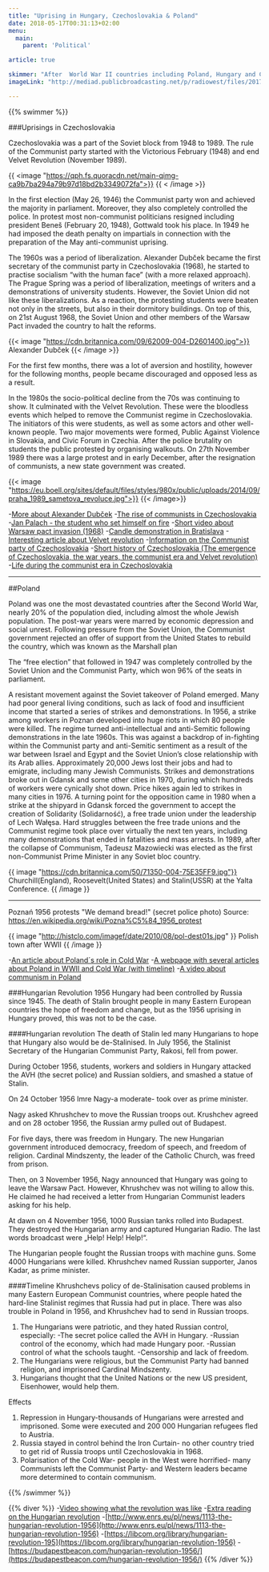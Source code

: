 ```yaml
---
title: "Uprising in Hungary, Czechoslovakia & Poland"
date: 2018-05-17T00:31:13+02:00
menu:
  main:
    parent: 'Political'

article: true

skimmer: "After  World War II countries including Poland, Hungary and Czechoslovakia were occupied by USSR, which was considered the “mother” of communism. This led to a lack of human rights and freedom for citizens. Those who refused to support the regime were often imprisoned or given sanctions. The era of communism ended after several uprisings and demonstrations throughout Eastern Europe in the late 1980’s."
imageLink: "http://mediad.publicbroadcasting.net/p/radiowest/files/201710/101217_chains.jpg"

---
```


{{% swimmer %}}

###Uprisings in Czechoslovakia

Czechoslovakia was a part of the Soviet block from 1948 to 1989. The rule of the Communist party started with the Victorious February (1948) and end Velvet Revolution (November 1989).

{{ <image "https://qph.fs.quoracdn.net/main-qimg-ca9b7ba294a79b97d18bd2b3349072fa">}}
{{ < /image >}}

In the first election (May 26, 1946) the Communist party won and achieved the majority in parliament. Moreover, they also completely controlled the police. In protest most non-communist politicians resigned including president Beneš (February 20, 1948), Gottwald took his place. In 1949 he had imposed the death penalty on impartials in connection with the preparation of the May anti-communist uprising.



The 1960s was a period of liberalization. Alexander Dubček became the first secretary of the communist party in Czechoslovakia (1968), he started to practise socialism “with the human face” (with a more relaxed approach). The Prague Spring was a period of liberalization, meetings of writers and a demonstrations of university students. However, the Soviet Union did not like these liberalizations. As a reaction,  the protesting students were beaten not only in the streets, but also in their dormitory buildings. On top of this, on 21st August 1968, the Soviet Union and other members of the Warsaw Pact invaded the country to halt the reforms.


{{< image "https://cdn.britannica.com/09/62009-004-D2601400.jpg">}}
Alexander Dubček
{{< /image  >}}

For the first few months, there was a lot of aversion and hostility, however for the following months, people became discouraged and opposed less as a result.



In the 1980s the socio-political decline from the 70s was continuing to show. It culminated with the Velvet Revolution. These were the bloodless events which helped to remove the Communist regime in Czechoslovakia. The initiators of this were students, as well as some actors and other well-known people. Two major movements were formed, Public Against Violence in Slovakia,  and Civic Forum in Czechia. After the police brutality on students the public protested by organising walkouts. On 27th November 1989 there was a large protest and in early December, after the resignation of communists, a new state government was created.

{{< image "https://eu.boell.org/sites/default/files/styles/980x/public/uploads/2014/09/praha_1989_sametova_revoluce.jpg">}}
{{< /image>}}

-[More about Alexander Dubček](https://www.historylearningsite.co.uk/modern-world-history-1918-to-1980/the-cold-war/alexander-dubcek/)
-[The rise of communists in Czechoslovakia](https://thevieweast.wordpress.com/tag/victorious-february/)
-[Jan Palach - the student who set himself on fire](https://en.wikipedia.org/wiki/Jan_Palach)
-[Short video about Warsaw pact invasion (1968)](https://www.youtube.com/watch?v=kBBuwRD0CRE)
-[Candle demonstration in Bratislava](https://en.wikipedia.org/wiki/Candle_demonstration_in_Bratislava)
-[Interesting article about Velvet revolution](https://www.nonviolent-conflict.org/czechoslovakias-velvet-revolution-1989/)
-[Information on the Communist party of Czechoslovakia](https://en.wikipedia.org/wiki/Communist_Party_of_Czechoslovakia)
-[Short history of Czechoslovakia (The emergence of Czechoslovakia, the war years, the communist era and Velvet revolution)](https://www.encyclopedia.com/history/modern-europe/czech-and-slovak-history/czechoslovakia)
-[Life during the communist era in Czechoslovakia](https://www.private-prague-guide.com/article/life-during-the-communist-era-in-czechoslovakia/)

********************************************************************************
##Poland

Poland was one the most devastated countries after the Second World War, nearly 20% of the population died, including almost the whole Jewish population. 
The post-war years were marred by economic depression and social unrest. Following pressure from the Soviet Union, the Communist government rejected an offer of support from the United States to rebuild the country, which was known as the Marshall plan


The “free election” that followed in 1947 was completely controlled by the Soviet Union and the Communist Party, which won 96% of the seats in parliament.


A resistant movement against the Soviet takeover of Poland emerged.
Many had poor general living conditions, such as lack of food and insufficient income that started a series of strikes and demonstrations. 
In 1956, a strike among workers in Poznan developed into huge riots in which 80 people were killed.
The regime turned anti-intellectual and anti-Semitic following demonstrations in the late 1960s. This was against a backdrop of in-fighting within the Communist party and anti-Semitic sentiment as a result of the war between Israel and Egypt and the Soviet Union’s close relationship with its Arab allies. Approximately 20,000 Jews lost their jobs and had to emigrate, including many Jewish Communists. 
Strikes and demonstrations broke out in Gdansk and some other cities in 1970, during which hundreds of workers were cynically shot down. Price hikes again led to strikes in many cities in 1976.
A turning point for the opposition came in 1980 when a strike at the shipyard in Gdansk forced the government to accept the creation of Solidarity (Solidarność), a free trade union under the leadership of Lech Wałęsa. Hard struggles between the free trade unions and the Communist regime took place over virtually the next ten years, including many demonstrations that ended in fatalities and mass arrests.
In 1989, after the collapse of Communism, Tadeusz Mazowiecki was elected as the first non-Communist Prime Minister  in any Soviet bloc country.

{{ image "https://cdn.britannica.com/50/71350-004-75E35FF9.jpg"}}
Churchill(England), Roosevelt(United States) and Stalin(USSR) at the Yalta Conference.
{{ /image }}

********
Poznań 1956 protests  "We demand bread!" (secret police photo)
Source: https://en.wikipedia.org/wiki/Pozna%C5%84_1956_protest


{{ image "http://histclo.com/imagef/date/2010/08/pol-dest01s.jpg" }}
Polish town after WWII
{{ /image }}

-[An article about Poland´s role in Cold War](https://www.enotes.com/homework-help/how-did-poland-play-role-causing-cold-war-381199)
-[A webpage with several articles about Poland in WWII and Cold War (with timeline)](https://www.timetoast.com/timelines/cold-war-a-polish-perspective)
-[A video about communism in Poland](https://www.youtube.com/watch?v=soSz64AI-NI)

###Hungarian Revolution 1956
Hungary had been controlled by Russia since 1945. The death of Stalin brought people in many Eastern European countries the hope of freedom and change, but as the 1956 uprising in Hungary proved, this was not to be the case.

####Hungarian revolution
The death of Stalin led many Hungarians to hope that Hungary also would be de-Stalinised. In July 1956, the Stalinist Secretary of the Hungarian Communist Party, Rakosi, fell from power.

During October 1956, students, workers and soldiers in Hungary attacked the AVH (the secret police) and Russian soldiers, and smashed a statue of Stalin.

On 24 October 1956 Imre Nagy-a moderate- took over as prime minister.

Nagy asked Khrushchev to move the Russian troops out. Krushchev agreed and on 28 october 1956, the Russian army pulled out of Budapest.

For five days, there was freedom in Hungary. The new Hungarian government introduced democracy, freedom of speech, and freedom of religion. Cardinal Mindszenty, the leader of the Catholic Church, was freed from prison.

Then, on 3 November 1956, Nagy announced that Hungary was going to leave the Warsaw Pact. However, Khrushchev was not willing to allow this. He claimed he had received a letter from Hungarian Communist leaders asking for his help.

At  dawn on 4 November 1956, 1000 Russian tanks rolled into Budapest. They destroyed the Hungarian army and captured Hungarian Radio. The last words broadcast were „Help! Help! Help!“.

The Hungarian people fought the Russian troops with machine guns. Some 4000 Hungarians were killed.
Khrushchev named Russian supporter, Janos Kadar, as prime minister.

####Timeline
Khrushchevs policy of de-Stalinisation caused problems in many Eastern European Communist countries, where people hated the hard-line Stalinist regimes that Russia had put in place. There was also trouble in Poland in 1956, and Khrushchev had to send in Russian troops.
1. The Hungarians were patriotic, and they hated Russian control, especially:
-The secret police called the AVH in Hungary.
-Russian control of the economy, which had made Hungary poor.
-Russian control of what the schools taught.
-Censorship and lack of freedom.
2. The Hungarians were religious, but the Communist Party had banned religion, and imprisoned Cardinal Mindszenty.
3. Hungarians thought that the United Nations or the new US president, Eisenhower, would help them.



Effects
1. Repression in Hungary-thousands of Hungarians were arrested and imprisoned. Some were executed and 200 000 Hungarian refugees fled to Austria.
2. Russia stayed in control behind the Iron Curtain- no other country tried to get rid of Russia troops until Czechoslovakia in 1968.
3. Polarisation of the Cold War- people in the West were horrified- many Communists left the Communist Party- and Western leaders became more determined to contain communism.

{{% /swimmer %}}

{{% diver %}}
-[Video showing what the revolution was like](https://www.youtube.com/watch?v=ihS_D0Btaz8)
-[Extra reading on the Hungarian revolution](http://www.enrs.eu/pl/news/1113-the-hungarian-revolution-1956)
-[http://www.enrs.eu/pl/news/1113-the-hungarian-revolution-1956](http://www.enrs.eu/pl/news/1113-the-hungarian-revolution-1956)
-[https://libcom.org/library/hungarian-revolution-195](https://libcom.org/library/hungarian-revolution-1956)
-[https://budapestbeacon.com/hungarian-revolution-1956/](https://budapestbeacon.com/hungarian-revolution-1956/)
{{% /diver %}}
